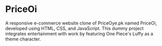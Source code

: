 # PriceOi
A responsive e-commerce website clone of PriceOye.pk named PriceOi, developed using HTML, CSS, and JavaScript. This dummy project integrates entertainment with work by featuring One Piece's Luffy as a theme character.
